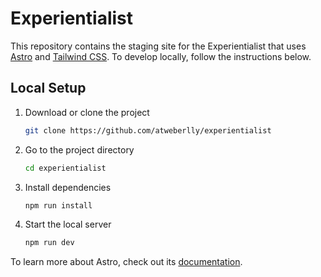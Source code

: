 # Experientialist

This repository contains the staging site for the Experientialist that uses [Astro](https://astro.build/) and [Tailwind CSS](https://tailwindcss.com/). To develop locally, follow the instructions below.

## Local Setup

1. Download or clone the project

   ```sh
   git clone https://github.com/atweberlly/experientialist
   ```

2. Go to the project directory

   ```sh
   cd experientialist
   ```

3. Install dependencies

   ```sh
   npm run install
   ```

4. Start the local server

   ```sh
   npm run dev
   ```

To learn more about Astro, check out its [documentation](https://docs.astro.build/).
